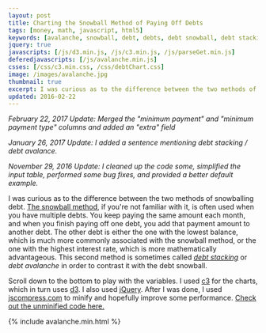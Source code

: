 ```yaml
---
layout: post
title: Charting the Snowball Method of Paying Off Debts
tags: [money, math, javascript, html5]
keywords: [avalanche, snowball, debt, debts, debt snowball, debt stacking, debt avalanche, chart, charts, interest]
jquery: true
javascripts: [/js/d3.min.js, /js/c3.min.js, /js/parseGet.min.js]
deferedjavascripts: [/js/avalanche.min.js]
csses: [/css/c3.min.css, /css/debtChart.css]
image: /images/avalanche.jpg
thumbnail: true
excerpt: I was curious as to the difference between the two methods of snowballing debt. The snowball method, if you're not familiar with it, is often used when you have multiple debts. You keep paying the same amount each month...
updated: 2016-02-22
---
```


*February 22, 2017 Update: Merged the "minimum payment" and "minimum payment type" columns and added an "extra" field*

*January 26, 2017 Update: I added a sentence mentioning debt stacking / debt avalance.*

*November 29, 2016 Update: I cleaned up the code some, simplified the input table, performed some bug fixes, and provided a better default example.*

I was curious as to the difference between the two methods of snowballing debt. [The snowball method](https://en.wikipedia.org/wiki/Debt-snowball_method), if you're not familiar with it, is often used when you have multiple debts. You keep paying the same amount each month, and when you finish paying off one debt, you add that payment amount to another debt. The other debt is either the one with the lowest balance, which is much more commonly associated with the snowball method, or the one with the highest interest rate, which is more mathematically advantageous. This second method is sometimes called [*debt stacking*](http://classroom.synonym.com/debt-stacking-work-12644.html) or *debt avalanche* in order to contrast it with the debt snowball. 

Scroll down to the bottom to play with the variables. I used [c3](https://c3js.org/) for the charts, which in turn uses [d3](https://d3js.org/). I also used [jQuery](https://jquery.com/). After I was done, I used [jscompress.com](https://jscompress.com/) to minify and hopefully improve some performance. [Check out the unminified code here.](https://github.com/hendrixjoseph/hendrixjoseph.github.io/blob/master/js/avalanche.js)

{% include avalanche.min.html %}
